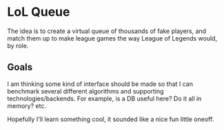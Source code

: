 # LoL Queue

The idea is to create a virtual queue of thousands of fake players, and match
them up to make league games the way League of Legends would, by role.

## Goals

I am thinking some kind of interface should be made so that I can benchmark
several different algorithms and supporting technologies/backends. For example,
is a DB useful here? Do it all in memory? etc.

Hopefully I'll learn something cool, it sounded like a nice fun little oneoff.